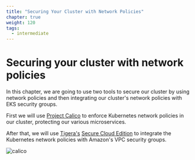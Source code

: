 ```yaml
---
title: "Securing Your Cluster with Network Policies"
chapter: true
weight: 120
tags:
  - intermediate
---
```


# Securing your cluster with network policies

In this chapter, we are going to use two tools to secure our cluster by using network policies and then integrating our cluster's network policies with EKS security groups.

First we will use [Project Calico](https://www.projectcalico.org) to enforce Kubernetes network policies in our cluster, protecting our various microservices.

After that, we will use [Tigera's](https://www.tigera.io) [Secure Cloud Edition](https://www.tigera.io/tigera-secure-ce) to integrate the Kubernetes network policies with Amazon's VPC security groups.


![calico](/images/Project-Calico-logo-1000px.png)
